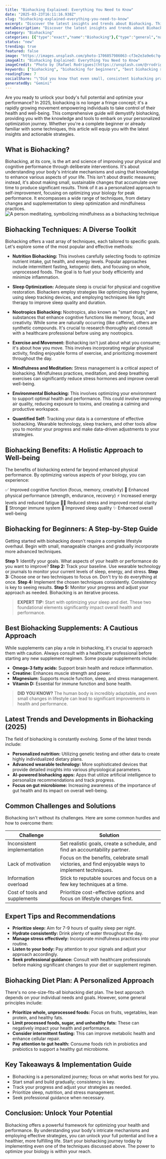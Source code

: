 ```yaml
---
title: "Biohacking Explained: Everything You Need to Know"
date: "2025-03-23T16:11:16.938Z"
slug: "biohacking-explained-everything-you-need-to-know"
excerpt: "Discover the latest insights and trends about Biohacking. This comprehensive guide covers everything you need to know about Biohacking in 2025."
metaDescription: "Discover the latest insights and trends about Biohacking. This comprehensive guide covers everything you need to know about Biohacking in 2025."
category: "Biohacking"
categories: [{"type":"exact","name":"Biohacking"},{"type":"general","name":"Healthcare"},{"type":"medium","name":"Personalized Medicine"},{"type":"specific","name":"Genetic Engineering"},{"type":"niche","name":"CRISPR-Cas9"}]
status: "new"
trending: true
featured: false
image: "https://images.unsplash.com/photo-1706057986063-cf3e2e3a9e6c?q=85&w=1200&fit=max&fm=webp&auto=compress"
imageAlt: "Biohacking Explained: Everything You Need to Know"
imageCredit: "Photo by [Rafael Rodrigues](https://unsplash.com/@rrodriguesim) on Unsplash"
keywords: ["biohacking", "biohacking for beginners", "best biohacking supplements", "biohacking techniques", "what is biohacking", "biohacking benefits", "biohacking lifestyle", "buy biohacking tools", "biohacking diet plan", "nootropics biohacking"]
readingTime: 7
socialShare: "\"Did you know that even small, consistent biohacking practices can dramatically impact your energy levels, focus, and overall well-being?  It's about optimizing your biology, not overhauling your life.\""
generatedBy: "Gemini"
---
```




Are you ready to unlock your body's full potential and optimize your performance? In 2025, biohacking is no longer a fringe concept; it's a rapidly growing movement empowering individuals to take control of their health and well-being. This comprehensive guide will demystify biohacking, providing you with the knowledge and tools to embark on your personalized optimization journey.  Whether you're a complete beginner or already familiar with some techniques, this article will equip you with the latest insights and actionable strategies.

## What is Biohacking?

Biohacking, at its core, is the art and science of improving your physical and cognitive performance through deliberate interventions.  It's about understanding your body's intricate mechanisms and using that knowledge to enhance various aspects of your life. This isn't about drastic measures; instead, it's about making small, sustainable changes that accumulate over time to produce significant results.  Think of it as a personalized approach to self-improvement, focusing on optimizing your biology for peak performance.  It encompasses a wide range of techniques, from dietary changes and supplementation to sleep optimization and mindfulness practices. ![A person meditating, symbolizing mindfulness as a biohacking technique](https://images.unsplash.com/photo-1706057986063-cf3e2e3a9e6c?q=85&w=1200&fit=max&fm=webp&auto=compress)

## Biohacking Techniques: A Diverse Toolkit

Biohacking offers a vast array of techniques, each tailored to specific goals.  Let's explore some of the most popular and effective methods:

* **Nutrition Biohacking:**  This involves carefully selecting foods to optimize nutrient intake, gut health, and energy levels.  Popular approaches include intermittent fasting, ketogenic diets, and focusing on whole, unprocessed foods.  The goal is to fuel your body efficiently and minimize inflammation.

* **Sleep Optimization:**  Adequate sleep is crucial for physical and cognitive restoration.  Biohackers employ strategies like optimizing sleep hygiene, using sleep tracking devices, and employing techniques like light therapy to improve sleep quality and duration.

* **Nootropics Biohacking:**  Nootropics, also known as "smart drugs," are substances that enhance cognitive functions like memory, focus, and creativity.  While some are naturally occurring (like caffeine), others are synthetic compounds.  It's crucial to research thoroughly and consult with a healthcare professional before using any nootropics. 

* **Exercise and Movement:**  Biohacking isn't just about what you consume; it's about how you move.  This involves incorporating regular physical activity, finding enjoyable forms of exercise, and prioritizing movement throughout the day.

* **Mindfulness and Meditation:**  Stress management is a critical aspect of biohacking.  Mindfulness practices, meditation, and deep breathing exercises can significantly reduce stress hormones and improve overall well-being.

* **Environmental Biohacking:**  This involves optimizing your environment to support optimal health and performance. This could involve improving air quality, reducing exposure to toxins, and creating a calming and productive workspace.

* **Quantified Self:**  Tracking your data is a cornerstone of effective biohacking.  Wearable technology, sleep trackers, and other tools allow you to monitor your progress and make data-driven adjustments to your strategies.

## Biohacking Benefits: A Holistic Approach to Well-being

The benefits of biohacking extend far beyond enhanced physical performance.  By optimizing various aspects of your biology, you can experience:

✅ Improved cognitive function (focus, memory, creativity)
🔑 Enhanced physical performance (strength, endurance, recovery)
⚡ Increased energy levels and reduced fatigue
🧘‍♀️ Reduced stress and improved mental clarity
💪 Stronger immune system
🌿 Improved sleep quality
✨ Enhanced overall well-being

## Biohacking for Beginners: A Step-by-Step Guide

Getting started with biohacking doesn't require a complete lifestyle overhaul.  Begin with small, manageable changes and gradually incorporate more advanced techniques.

**Step 1:** Identify your goals. What aspects of your health or performance do you want to improve?
**Step 2:** Track your baseline. Use wearable technology or journals to monitor your current levels of sleep, energy, and stress.
**Step 3:** Choose one or two techniques to focus on.  Don't try to do everything at once.
**Step 4:** Implement the chosen techniques consistently.  Consistency is key to seeing results.
**Step 5:** Monitor your progress and adjust your approach as needed.  Biohacking is an iterative process.

> **EXPERT TIP:** Start with optimizing your sleep and diet.  These two foundational elements significantly impact overall health and performance.

## Best Biohacking Supplements: A Cautious Approach

While supplements can play a role in biohacking, it's crucial to approach them with caution.  Always consult with a healthcare professional before starting any new supplement regimen.  Some popular supplements include:

* **Omega-3 fatty acids:**  Support brain health and reduce inflammation.
* **Creatine:**  Enhances muscle strength and power.
* **Magnesium:**  Supports muscle function, sleep, and stress management.
* **Vitamin D:**  Essential for immune function and bone health.



> **DID YOU KNOW?**  The human body is incredibly adaptable, and even small changes in lifestyle can lead to significant improvements in health and performance.

## Latest Trends and Developments in Biohacking (2025)

The field of biohacking is constantly evolving.  Some of the latest trends include:

* **Personalized nutrition:**  Utilizing genetic testing and other data to create highly individualized dietary plans.
* **Advanced wearable technology:**  More sophisticated devices that provide detailed insights into various physiological parameters.
* **AI-powered biohacking apps:**  Apps that utilize artificial intelligence to personalize recommendations and track progress.
* **Focus on gut microbiome:**  Increasing awareness of the importance of gut health and its impact on overall well-being.

## Common Challenges and Solutions

Biohacking isn't without its challenges.  Here are some common hurdles and how to overcome them:

| Challenge                     | Solution                                                                  |
|------------------------------|--------------------------------------------------------------------------|
| Inconsistent implementation   | Set realistic goals, create a schedule, and find an accountability partner. |
| Lack of motivation           | Focus on the benefits, celebrate small victories, and find enjoyable ways to implement techniques. |
| Information overload          | Stick to reputable sources and focus on a few key techniques at a time.     |
| Cost of tools and supplements | Prioritize cost-effective options and focus on lifestyle changes first.     |

## Expert Tips and Recommendations

* **Prioritize sleep:** Aim for 7-9 hours of quality sleep per night.
* **Hydrate consistently:** Drink plenty of water throughout the day.
* **Manage stress effectively:** Incorporate mindfulness practices into your routine.
* **Listen to your body:** Pay attention to your signals and adjust your approach accordingly.
* **Seek professional guidance:** Consult with healthcare professionals before making significant changes to your diet or supplement regimen.

##  Biohacking Diet Plan:  A Personalized Approach

There's no one-size-fits-all biohacking diet plan.  The best approach depends on your individual needs and goals.  However, some general principles include:

* **Prioritize whole, unprocessed foods:** Focus on fruits, vegetables, lean protein, and healthy fats.
* **Limit processed foods, sugar, and unhealthy fats:** These can negatively impact your health and performance.
* **Consider intermittent fasting:** This can improve metabolic health and enhance cellular repair.
* **Pay attention to gut health:**  Consume foods rich in probiotics and prebiotics to support a healthy gut microbiome.



## Key Takeaways & Implementation Guide

* Biohacking is a personalized journey; focus on what works best for you.
* Start small and build gradually; consistency is key.
* Track your progress and adjust your strategies as needed.
* Prioritize sleep, nutrition, and stress management.
* Seek professional guidance when necessary.

## Conclusion:  Unlock Your Potential

Biohacking offers a powerful framework for optimizing your health and performance.  By understanding your body's intricate mechanisms and employing effective strategies, you can unlock your full potential and live a healthier, more fulfilling life.  Start your biohacking journey today by implementing even one of the techniques discussed above. The power to optimize your biology is within your reach.

